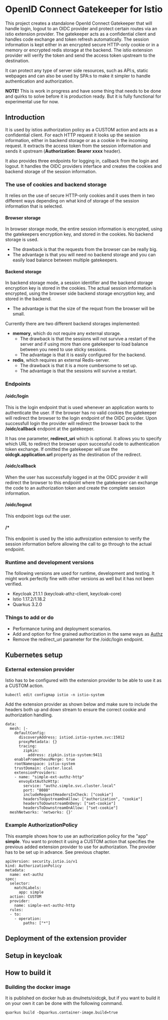 # OpenID Connect Gatekeeper for Istio
This project creates a standalone OpenId Connect Gatekeeper that will handle login, logout to an OIDC provider and protect certain routes via an istio extension provider. The gatekeeper acts as a confidential client and handles code exchange and token refresh automatically. The session information is kept either in an encrypted secure HTTP-only cookie or in a memory or encrypted redis storage at the backend. The istio extension provider will verify the token and send the access token upstream to the destination.

It can protect any type of server side resources, such as API:s, static webpages and can also be used by SPA:s to make it simpler to handle authentication and authorization.

**NOTE!** This is work in progress and have some thing that needs to be done and quirks to solve before it is production ready. But it is fully functional for experimental use for now.

## Introduction
It is used by istios authorization policy as a CUSTOM action and acts as a confidential client. For each HTTP request it looks up the session information, either in backend storage or as a cookie in the incoming request. It extracts the access token from the session information and sends it upstream (**Authorization: Bearer xxxx** header).

It also provides three endpoints for logging in, callback from the login and logout. It handles the OIDC providers interface and creates the cookies and backend storage of the session information.

### The use of cookies and backend storage
It relies on the use of secure HTTP-only cookies and it uses them in two different ways depending on what kind of storage of the session information that is selected.
#### Browser storage
In browser storage mode, the entire session information is encrypted, using the gatekeepers encryption key, and stored in the cookies. No backend storage is used.
* The drawback is that the requests from the browser can be really big.
* The advantage is that you will need no backend storage and you can easily load balance between multiple gatekeepers.
#### Backend storage
In backend storage mode, a session identifier and the backend storage encryption key is stored in the cookies. The actual session information is encrypted, using the browser side backend storage encryption key, and stored in the backend. 
* The advantage is that the size of the requst from the browser will be small.

Currently there are two different backend storages implemented:
* **memory**, which do not require any external storage.
  * The drawback is that the sessions will not survive a restart of the server and if using more than one gatekeeper to load balance between you need to use sticky sessions.
  * The advantage is that it is easily configured for the backend.
* **redis**, which requires an external Redis-server.
  * The drawback is that it is a more cumbersome to set up.
  * The advantage is that the sessions will survive a restart.

### Endpoints

#### /oidc/login
This is the login endpoint that is used whenever an application wants to authenticate the user. If the browser has no valid cookies the gatekeeper will redirect the browser to the login endpoint of the OIDC provider. Upon successfull login the provider will redirect the browser back to the **/oidc/callback** endpoint at the gatekeeper.

It has one parameter, **redirect_uri** which is optional. It allows you to specify which URL to redirect the browser upon successful code to authentication token exchange. If omitted the gatekeeper will use the **oidcgk.application.url** property as the destination of the redirect.
#### /oidc/callback
When the user has successfully logged in at the OIDC provider it will redirect the browser to this endpoint where the gatekeeper can exchange the code to an authorization token and create the complete session information.
#### /oidc/logout
This endpoint logs out the user.
#### /*
This endpoint is used by the istio authroization extension to verify the session information before allowing the call to go through to the actual endpoint.

### Runtime and development versions
The following versions are used for runtime, development and testing. It might work perfectly fine with other versions as well but it has not been verified.
* Keycloak 21.1.1 (keycloak-athz-client, keycloak-core)
* Istio 1.17.2/1.18.2
* Quarkus 3.2.0

### Things to add or do
* Performance tuning and deployment scenarios.
* Add and option for fine grained authorization in the same ways as [Authz](https://github.com/dnulnets/authz)
* Remove the redirect_uri parameter for the /oidc/login endpoint.

## Kubernetes setup

### External extension provider
Istio has to be configured with the extension provider to be able to use it as a CUSTOM action.

```
kubectl edit configmap istio -n istio-system
```
Add the extension provider as shown below and make sure to include the headers both up and down stream to ensure the correct cookie and authorization handling.
```
data:
  mesh: |-
    defaultConfig:
      discoveryAddress: istiod.istio-system.svc:15012
      proxyMetadata: {}
      tracing:
        zipkin:
          address: zipkin.istio-system:9411
    enablePrometheusMerge: true
    rootNamespace: istio-system
    trustDomain: cluster.local
    extensionProviders:
    - name: "simple-ext-authz-http"
      envoyExtAuthzHttp:
        service: "authz.simple.svc.cluster.local"
        port: "8080"
        includeRequestHeadersInCheck: ["cookie"]
        headersToUpstreamOnAllow: ["authorization", "cookie"]
        headersToDownstreamOnDeny: ["set-cookie"]
        headersToDownstreamOnAllow: ["set-cookie"]
  meshNetworks: 'networks: {}'
```

### Example AuthorizationPolicy
This example shows how to use an authorization policy for the "app" **simple**. You want to protect it using a CUSTOM action that specifies the previous added extension provider to use for authorization. The provider has to be set up in advance. See previous chapter.
```
apiVersion: security.istio.io/v1
kind: AuthorizationPolicy
metadata:
  name: ext-authz
spec:
  selector:
    matchLabels:
      app: simple
  action: CUSTOM
  provider:
    name: simple-ext-authz-http
  rules:
  - to:
    - operation:
        paths: ["*"]
```

## Deployment of the extension provider

## Setup in keycloak

## How to build it
### Building the docker image
It is published on docker hub as dnulnets/oidcgk, but if you want to build it on your own it can be done with the following command.

```
quarkus build -Dquarkus.container-image.build=true
```

